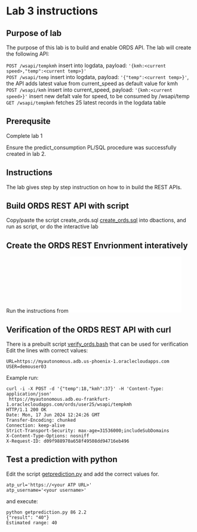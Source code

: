 # Lab 3 instructions

## Purpose of lab

The purpose of this lab is to build and enable ORDS API.
The lab will create the following API:

`POST /wsapi/tempkmh`    insert into logdata, payload: `'{kmh:<current speed>,"temp":<current temp>}'`  
`POST /wsapi/temp`    insert into logdata, payload: `'{"temp":<current temp>}'`, the API adds latest value from current_speed as default value for kmh  
`POST /wsapi/kmh`  insert into current_speed, payload: `'{kmh:<current speed>}'` insert new defalt vale for speed, to be consumed by /wsapi/temp  
`GET /wsapi/tempkmh` fetches 25 latest records in the logdata table  

## Prerequsite

Complete lab 1

Ensure the predict_consumption PL/SQL procedure was successfully created in lab 2.

## Instructions

The lab gives step by step instruction on how to in build the REST APIs.

## Build ORDS REST API with script

Copy/paste the script create_ords.sql [create_ords.sql](../files/create_ords.sql) into dbactions, and run as script, or do the interactive lab

## Create the ORDS REST Envrionment interatively

Run the instructions from ![Instructions](ords.md)

## Verification of the ORDS REST API with curl

There is a prebuilt script [verify_ords.bash](../files/verify_ords.bash) that can be used for verification  
Edit the lines with correct values:  

```
URL=https://myautonomous.adb.us-phoenix-1.oraclecloudapps.com
USER=demouser03
```
Example run:  
```
curl -i -X POST -d '{"temp":18,"kmh":37}' -H 'Content-Type: application/json'
 https://myautonomous.adb.eu-frankfurt-1.oraclecloudapps.com/ords/user25/wsapi/tempkmh
HTTP/1.1 200 OK
Date: Mon, 17 Jun 2024 12:24:26 GMT
Transfer-Encoding: chunked
Connection: keep-alive
Strict-Transport-Security: max-age=31536000;includeSubDomains
X-Content-Type-Options: nosniff
X-Request-ID: d09f988970a658f49508dd94716eb496
```

## Test a prediction with python

Edit the script [getprediction.py](../files/getprediction.py) and add the correct values for.  

```
atp_url='https://<your ATP URL>'
atp_username='<your username>'
```
and execute:
```
python getprediction.py 86 2.2
{"result": "40"}
Estimated range: 40
```

